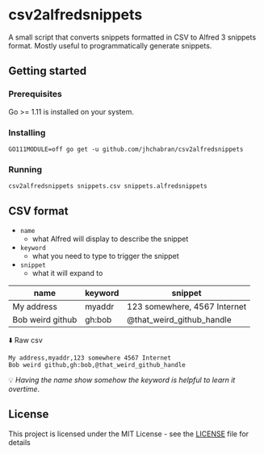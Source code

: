 # csv2alfredsnippets

A small script that converts snippets formatted in CSV to Alfred 3 snippets format. Mostly useful to programmatically
generate snippets.

## Getting started

### Prerequisites

Go >= 1.11 is installed on your system.

### Installing

```shell
GO111MODULE=off go get -u github.com/jhchabran/csv2alfredsnippets
```

### Running

```shell
csv2alfredsnippets snippets.csv snippets.alfredsnippets
```

## CSV format

- `name`
  - what Alfred will display to describe the snippet
- `keyword`
  - what you need to type to trigger the snippet
- `snippet`
  - what it will expand to

| name | keyword | snippet |
| ---- | ------- | ------- |
| My address | myaddr | 123 somewhere, 4567 Internet |
| Bob weird github | gh:bob | @that_weird_github_handle |

:arrow_down: Raw csv

```csv
My address,myaddr,123 somewhere 4567 Internet
Bob weird github,gh:bob,@that_weird_github_handle
```

:bulb: _Having the name show somehow the keyword is helpful to learn it overtime_.

## License

This project is licensed under the MIT License - see the [LICENSE](./LICENSE) file for details
